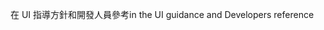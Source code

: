 <span data-ttu-id="fd25d-101">在 UI 指導方針和開發人員參考</span><span class="sxs-lookup"><span data-stu-id="fd25d-101">in the UI guidance and Developers reference</span></span>